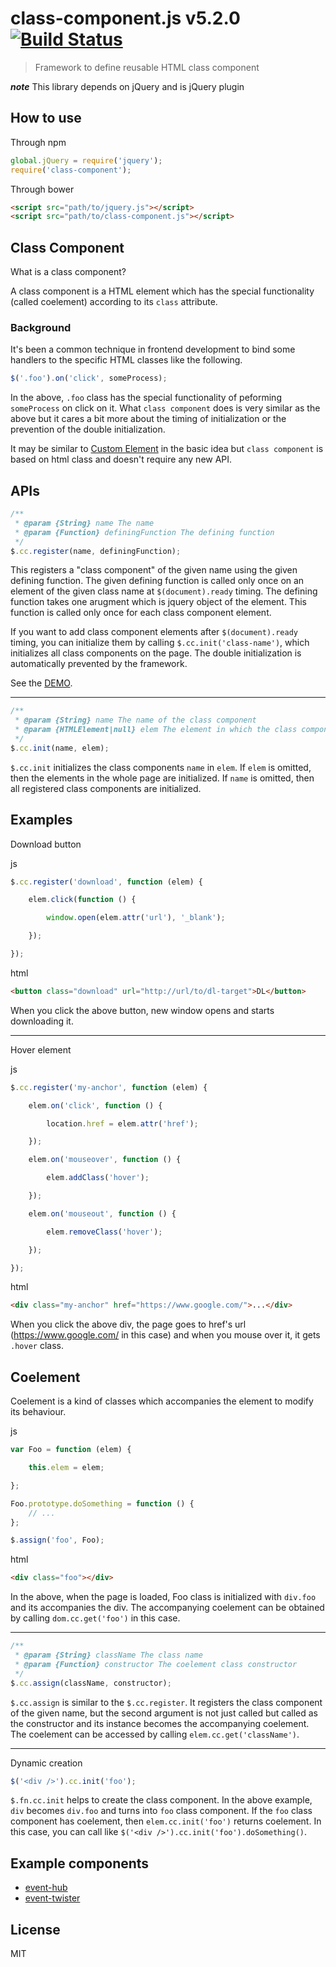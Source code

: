 # class-component.js v5.2.0 [![Build Status](https://travis-ci.org/kt3k/class-component.svg?branch=master)](https://travis-ci.org/kt3k/class-component)

> Framework to define reusable HTML class component

***note*** This library depends on jQuery and is jQuery plugin


## How to use

Through npm

```js
global.jQuery = require('jquery');
require('class-component');
```

Through bower

```html
<script src="path/to/jquery.js"></script>
<script src="path/to/class-component.js"></script>
```


## Class Component

What is a class component?

A class component is a HTML element which has the special functionality (called coelement) according to its `class` attribute.

### Background

It's been a common technique in frontend development to bind some handlers to the specific HTML classes like the following.

```js
$('.foo').on('click', someProcess);
```

In the above, `.foo` class has the special functionality of peforming `someProcess` on click on it. What `class component` does is very similar as the above but it cares a bit more about the timing of initialization or the prevention of the double initialization.

It may be similar to [Custom Element](http://www.html5rocks.com/en/tutorials/webcomponents/customelements/) in the basic idea but `class component` is based on html class and doesn't require any new API.


## APIs

```js
/**
 * @param {String} name The name
 * @param {Function} definingFunction The defining function
 */
$.cc.register(name, definingFunction);
```

This registers a "class component" of the given name using the given defining function.
The given defining function is called only once on an element of the given class name at `$(document).ready` timing.
The defining function takes one arugment which is jquery object of the element. This function is called only once for each class component element.

If you want to add class component elements after `$(document).ready` timing, you can initialize them by calling `$.cc.init('class-name')`, which initializes all class components on the page. The double initialization is automatically prevented by the framework.

See the [DEMO](http://kt3k.github.io/class-component/test.html).


---

```js
/**
 * @param {String} name The name of the class component
 * @param {HTMLElement|null} elem The element in which the class components are initialized
 */
$.cc.init(name, elem);
```

`$.cc.init` initializes the class components `name` in `elem`. If `elem` is omitted, then the elements in the whole page are initialized. If `name` is omitted, then all registered class components are initialized.


## Examples

Download button

js

```js
$.cc.register('download', function (elem) {

    elem.click(function () {

        window.open(elem.attr('url'), '_blank');

    });

});
```

html
```html
<button class="download" url="http://url/to/dl-target">DL</button>
```

When you click the above button, new window opens and starts downloading it.

---

Hover element

js

```js
$.cc.register('my-anchor', function (elem) {

    elem.on('click', function () {

        location.href = elem.attr('href');

    });

    elem.on('mouseover', function () {

        elem.addClass('hover');

    });

    elem.on('mouseout', function () {

        elem.removeClass('hover');

    });

});
```

html
```html
<div class="my-anchor" href="https://www.google.com/">...</div>
```

When you click the above div, the page goes to href's url (https://www.google.com/ in this case) and when you mouse over it, it gets `.hover` class.


## Coelement

Coelement is a kind of classes which accompanies the element to modify its behaviour.

js
```js
var Foo = function (elem) {

    this.elem = elem;

};

Foo.prototype.doSomething = function () {
    // ...
};

$.assign('foo', Foo);
```

html
```html
<div class="foo"></div>
```

In the above, when the page is loaded, Foo class is initialized with `div.foo` and its accompanies the div. The accompanying coelement can be obtained by calling `dom.cc.get('foo')` in this case.


----

```js
/**
 * @param {String} className The class name
 * @param {Function} constructor The coelement class constructor
 */
$.cc.assign(className, constructor);
```

`$.cc.assign` is similar to the `$.cc.register`. It registers the class component of the given name, but the second argument is not just called but called as the constructor and its instance becomes the accompanying coelement. The coelement can be accessed by calling `elem.cc.get('className')`.

----

Dynamic creation

```js
$('<div />').cc.init('foo');
```

`$.fn.cc.init` helps to create the class component. In the above example, `div` becomes `div.foo` and turns into `foo` class component. If the `foo` class component has coelement, then `elem.cc.init('foo')` returns coelement. In this case, you can call like `$('<div />').cc.init('foo').doSomething()`.

## Example components

- [event-hub](https://github.com/kt3k/event-hub)
- [event-twister](https://github.com/kt3k/event-twister)

## License

MIT
